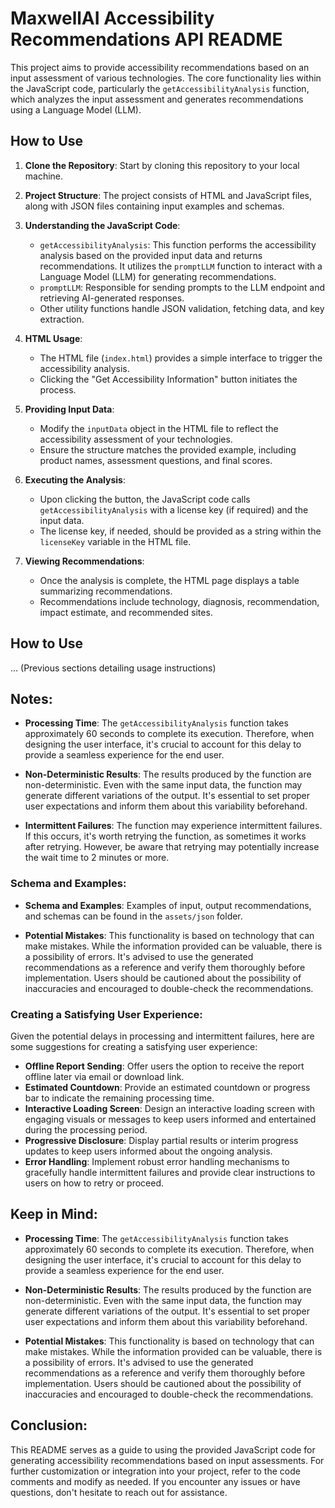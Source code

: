 # MaxwellAI Accessibility Recommendations API README

This project aims to provide accessibility recommendations based on an input assessment of various technologies. The core functionality lies within the JavaScript code, particularly the `getAccessibilityAnalysis` function, which analyzes the input assessment and generates recommendations using a Language Model (LLM).

## How to Use

1. **Clone the Repository**: Start by cloning this repository to your local machine.

2. **Project Structure**: The project consists of HTML and JavaScript files, along with JSON files containing input examples and schemas.

3. **Understanding the JavaScript Code**:
   - `getAccessibilityAnalysis`: This function performs the accessibility analysis based on the provided input data and returns recommendations. It utilizes the `promptLLM` function to interact with a Language Model (LLM) for generating recommendations.
   - `promptLLM`: Responsible for sending prompts to the LLM endpoint and retrieving AI-generated responses.
   - Other utility functions handle JSON validation, fetching data, and key extraction.

4. **HTML Usage**:
   - The HTML file (`index.html`) provides a simple interface to trigger the accessibility analysis.
   - Clicking the "Get Accessibility Information" button initiates the process.

5. **Providing Input Data**:
   - Modify the `inputData` object in the HTML file to reflect the accessibility assessment of your technologies.
   - Ensure the structure matches the provided example, including product names, assessment questions, and final scores.

6. **Executing the Analysis**:
   - Upon clicking the button, the JavaScript code calls `getAccessibilityAnalysis` with a license key (if required) and the input data.
   - The license key, if needed, should be provided as a string within the `licenseKey` variable in the HTML file.

7. **Viewing Recommendations**:
   - Once the analysis is complete, the HTML page displays a table summarizing recommendations.
   - Recommendations include technology, diagnosis, recommendation, impact estimate, and recommended sites.

## How to Use
...
(Previous sections detailing usage instructions)

## Notes:

- **Processing Time**: The `getAccessibilityAnalysis` function takes approximately 60 seconds to complete its execution. Therefore, when designing the user interface, it's crucial to account for this delay to provide a seamless experience for the end user.

- **Non-Deterministic Results**: The results produced by the function are non-deterministic. Even with the same input data, the function may generate different variations of the output. It's essential to set proper user expectations and inform them about this variability beforehand.

- **Intermittent Failures**: The function may experience intermittent failures. If this occurs, it's worth retrying the function, as sometimes it works after retrying. However, be aware that retrying may potentially increase the wait time to 2 minutes or more.

### Schema and Examples:

- **Schema and Examples**: Examples of input, output recommendations, and schemas can be found in the `assets/json` folder.

- **Potential Mistakes**: This functionality is based on technology that can make mistakes. While the information provided can be valuable, there is a possibility of errors. It's advised to use the generated recommendations as a reference and verify them thoroughly before implementation. Users should be cautioned about the possibility of inaccuracies and encouraged to double-check the recommendations.

### Creating a Satisfying User Experience:

Given the potential delays in processing and intermittent failures, here are some suggestions for creating a satisfying user experience:
- **Offline Report Sending**: Offer users the option to receive the report offline later via email or download link.
- **Estimated Countdown**: Provide an estimated countdown or progress bar to indicate the remaining processing time.
- **Interactive Loading Screen**: Design an interactive loading screen with engaging visuals or messages to keep users informed and entertained during the processing period.
- **Progressive Disclosure**: Display partial results or interim progress updates to keep users informed about the ongoing analysis.
- **Error Handling**: Implement robust error handling mechanisms to gracefully handle intermittent failures and provide clear instructions to users on how to retry or proceed.



## Keep in Mind:

- **Processing Time**: The `getAccessibilityAnalysis` function takes approximately 60 seconds to complete its execution. Therefore, when designing the user interface, it's crucial to account for this delay to provide a seamless experience for the end user.

- **Non-Deterministic Results**: The results produced by the function are non-deterministic. Even with the same input data, the function may generate different variations of the output. It's essential to set proper user expectations and inform them about this variability beforehand.

- **Potential Mistakes**: This functionality is based on technology that can make mistakes. While the information provided can be valuable, there is a possibility of errors. It's advised to use the generated recommendations as a reference and verify them thoroughly before implementation. Users should be cautioned about the possibility of inaccuracies and encouraged to double-check the recommendations.


## Conclusion:

This README serves as a guide to using the provided JavaScript code for generating accessibility recommendations based on input assessments. For further customization or integration into your project, refer to the code comments and modify as needed. If you encounter any issues or have questions, don't hesitate to reach out for assistance.
